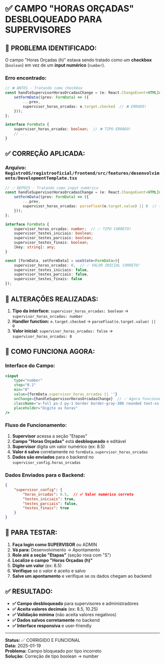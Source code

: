 # ✅ CAMPO "HORAS ORÇADAS" DESBLOQUEADO PARA SUPERVISORES

## 🐛 **PROBLEMA IDENTIFICADO:**

O campo "Horas Orçadas (h)" estava sendo tratado como um **checkbox** (`boolean`) em vez de um **input numérico** (`number`).

### **Erro encontrado:**
```typescript
// ❌ ANTES - Tratando como checkbox
const handleSupervisorHorasOrcadasChange = (e: React.ChangeEvent<HTMLInputElement>) => {
    setFormData((prev: FormData) => ({ 
        ...prev, 
        supervisor_horas_orcadas: e.target.checked  // ❌ ERRADO!
    }));
};

interface FormData {
    supervisor_horas_orcadas: boolean;  // ❌ TIPO ERRADO!
    // ...
}
```

## ✅ **CORREÇÃO APLICADA:**

### **Arquivo:** `RegistroOS/registrooficial/frontend/src/features/desenvolvimento/DevelopmentTemplate.tsx`

```typescript
// ✅ DEPOIS - Tratando como input numérico
const handleSupervisorHorasOrcadasChange = (e: React.ChangeEvent<HTMLInputElement>) => {
    setFormData((prev: FormData) => ({ 
        ...prev, 
        supervisor_horas_orcadas: parseFloat(e.target.value) || 0  // ✅ CORRETO!
    }));
};

interface FormData {
    supervisor_horas_orcadas: number;  // ✅ TIPO CORRETO!
    supervisor_testes_iniciais: boolean;
    supervisor_testes_parciais: boolean;
    supervisor_testes_finais: boolean;
    [key: string]: any;
}

const [formData, setFormData] = useState<FormData>({
    supervisor_horas_orcadas: 0,  // ✅ VALOR INICIAL CORRETO!
    supervisor_testes_iniciais: false,
    supervisor_testes_parciais: false,
    supervisor_testes_finais: false
});
```

## 🔧 **ALTERAÇÕES REALIZADAS:**

1. **Tipo da interface:** `supervisor_horas_orcadas: boolean` → `supervisor_horas_orcadas: number`
2. **Handler function:** `e.target.checked` → `parseFloat(e.target.value) || 0`
3. **Valor inicial:** `supervisor_horas_orcadas: false` → `supervisor_horas_orcadas: 0`

## 🎯 **COMO FUNCIONA AGORA:**

### **Interface do Campo:**
```jsx
<input
    type="number"
    step="0.1"
    min="0"
    value={formData.supervisor_horas_orcadas || ''}
    onChange={handleSupervisorHorasOrcadasChange}  // ✅ Agora funciona!
    className="w-full px-2 py-1 border border-gray-300 rounded text-xs focus:outline-none focus:ring-2 focus:ring-blue-500"
    placeholder="Digite as horas"
/>
```

### **Fluxo de Funcionamento:**
1. **Supervisor** acessa a seção "Etapas"
2. **Campo "Horas Orçadas"** está **desbloqueado** e editável
3. **Supervisor** digita um valor numérico (ex: 8.5)
4. **Valor é salvo** corretamente no `formData.supervisor_horas_orcadas`
5. **Dados são enviados** para o backend no `supervisor_config.horas_orcadas`

### **Dados Enviados para o Backend:**
```json
{
    "supervisor_config": {
        "horas_orcadas": 8.5,  // ✅ Valor numérico correto
        "testes_iniciais": true,
        "testes_parciais": false,
        "testes_finais": true
    }
}
```

## 🧪 **PARA TESTAR:**

1. **Faça login como SUPERVISOR** ou ADMIN
2. **Vá para:** Desenvolvimento → Apontamento
3. **Role até a seção "Etapas"** (seção roxa com "S")
4. **Localize o campo "Horas Orçadas (h)"**
5. **Digite um valor** (ex: 8.5)
6. **Verifique** se o valor é aceito e salvo
7. **Salve um apontamento** e verifique se os dados chegam ao backend

## ✅ **RESULTADO:**

- **✅ Campo desbloqueado** para supervisores e administradores
- **✅ Aceita valores decimais** (ex: 8.5, 10.25)
- **✅ Validação mínima** (não aceita valores negativos)
- **✅ Dados salvos corretamente** no backend
- **✅ Interface responsiva** e user-friendly

---

**Status:** ✅ CORRIGIDO E FUNCIONAL  
**Data:** 2025-01-19  
**Problema:** Campo bloqueado por tipo incorreto  
**Solução:** Correção de tipo boolean → number
